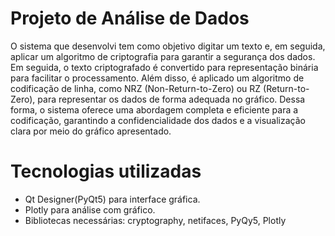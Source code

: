 # Projeto de Análise de Dados


O sistema que desenvolvi tem como objetivo digitar um texto e, em seguida, aplicar um algoritmo de criptografia para garantir a segurança dos dados. Em seguida, o texto criptografado é convertido para representação binária para facilitar o processamento. Além disso, é aplicado um algoritmo de codificação de linha, como NRZ (Non-Return-to-Zero) ou RZ (Return-to-Zero), para representar os dados de forma adequada no gráfico. Dessa forma, o sistema oferece uma abordagem completa e eficiente para a codificação, garantindo a confidencialidade dos dados e a visualização clara por meio do gráfico apresentado.

# Tecnologias utilizadas

- Qt Designer(PyQt5) para interface gráfica.
- Plotly para análise com gráfico.
- Bibliotecas necessárias: cryptography, netifaces, PyQy5, Plotly


  
